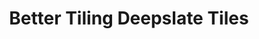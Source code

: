 ---
layout: post
title: Better Tiling Deepslate Tiles
permalink: /addons/compliance32x/Better%20Tiling%20Deepslate%20Tiles
comments: true
comments-id: BetterTtilingDeepslateTiles
header-img: compliance32x/addons/Better Tiling Deepslate Tiles.jpg

long_text: Makes Deepslate Tiles Block Tile better.

authors:
  - Ralphofficial5

download:
  - Planet Minecraft:
    - https://www.planetminecraft.com/texture-pack/compliance-32x-better-tiled-deepslate-tiles/
---